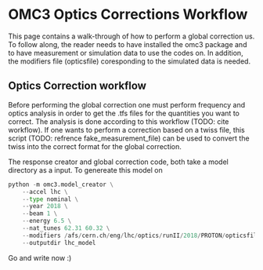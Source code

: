 # OMC3 Optics Corrections Workflow
This page contains a walk-through of how to perform a global correction us. To follow along, the reader needs to have installed the omc3 package and to have measurement or simulation data to use the codes on. In addition, the modifiers file (opticsfile) coresponding to the simulated data is needed.
## Optics Correction workflow
Before performing the global correction one must perform frequency and optics analysis in order to get the .tfs files for the quantities you want to correct. The analysis is done according to this workflow (TODO: cite workflow). If one wants to perform a correction based on a twiss file, this script (TODO: refrence fake_measurement_file) can be used to convert the twiss into the correct format for the global correction. 

The response creator and global correction code, both take a model directory as a input. To genereate this model on
```python
python -m omc3.model_creator \
    --accel lhc \
    --type nominal \
    --year 2018 \
    --beam 1 \
    --energy 6.5 \
    --nat_tunes 62.31 60.32 \
    --modifiers /afs/cern.ch/eng/lhc/optics/runII/2018/PROTON/opticsfile.22 \
    --outputdir lhc_model
```
Go and write now :)
